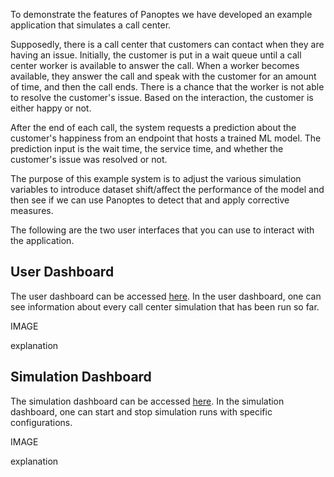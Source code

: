 To demonstrate the features of Panoptes we have developed an example application that simulates a call center.

Supposedly, there is a call center that customers can contact when they are having an issue. Initially, the customer is put in a wait queue until a call center worker is available to answer the call. When a worker becomes available, they answer the call and speak with the customer for an amount of time, and then the call ends. There is a chance that the worker is not able to resolve the customer's issue. Based on the interaction, the customer is either happy or not.

After the end of each call, the system requests a prediction about the customer's happiness from an endpoint that hosts a trained ML model. The prediction input is the wait time, the service time, and whether the customer's issue was resolved or not.

The purpose of this example system is to adjust the various simulation variables to introduce dataset shift/affect the performance of the model and then see if we can use Panoptes to detect that and apply corrective measures.

The following are the two user interfaces that you can use to interact with the application.

## User Dashboard
The user dashboard can be accessed [here](https://ui.dashboard.callcentre.panoptes.betalab.rp.bt.com).
In the user dashboard, one can see information about every call center simulation that has been run so far.

IMAGE

explanation

## Simulation Dashboard
The simulation dashboard can be accessed [here](https://ui.digitaltwin.callcentre.panoptes.betalab.rp.bt.com).
In the simulation dashboard, one can start and stop simulation runs with specific configurations.

IMAGE

explanation
